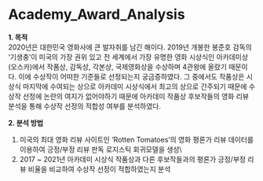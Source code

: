 # Academy_Award_Analysis

**1.	목적**\
2020년은 대한민국 영화사에 큰 발자취를 남긴 해이다. 2019년 개봉한 봉준호 감독의 ‘기생충’이 미국의 가장 권위 있고 전 세계에서 가장 유명한 영화 시상식인 아카데미상(오스카)에서 작품상, 감독상, 각본상, 국제영화상을 수상하며 4관왕에 올랐기 때문이다. 이에 수상작이 어떠한 기준들로 선정되는지 궁금증하였다. 그 중에서도 작품상은 시상식 마지막에 수여되는 상으로 아카데미 시상식에서 최고의 상으로 간주되기 때문에 수상작 선정에 논란의 여지가 없어야하기 때문에 아카데미 작품상 후보작들의 영화 리뷰 분석을 통해 수상작 선정의 적합성 여부를 분석하였다.

**2.	분석 방법**
1) 미국의 최대 영화 리뷰 사이트인 ‘Rotten Tomatoes’의 영화 평론가 리뷰 데이터를 이용하여 긍정/부정 리뷰 판독 로지스틱 회귀모델을 생성\
2) 2017 ~ 2021년 아카데미 시상식 작품상과 다른 후보작들과의 평론가 긍정/부정 리뷰 비율을 비교하여 수상작 선정이 적합하였는지 분석
